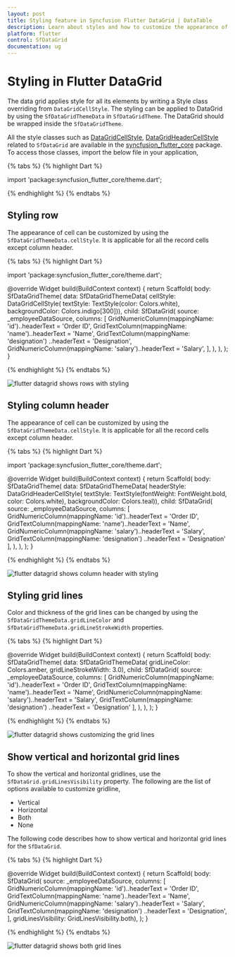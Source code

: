 ```yaml
---
layout: post
title: Styling feature in Syncfusion Flutter DataGrid | DataTable
description: Learn about styles and how to customize the appearance of DataGrid and its elements in Syncfusion Flutter DataGrid.
platform: flutter
control: SfDataGrid
documentation: ug
---
```


# Styling in Flutter DataGrid

The data grid applies style for all its elements by writing a Style class overriding from `DataGridCellStyle`. The styling can be applied to DataGrid by using the `SfDataGridThemeData` in `SfDataGridTheme`. The DataGrid should be wrapped inside the `SfDataGridTheme`.

All the style classes such as [DataGridCellStyle](https://pub.dev/documentation/syncfusion_flutter_core/latest/theme/DataGridCellStyle-class.html), [DataGridHeaderCellStyle](https://pub.dev/documentation/syncfusion_flutter_core/latest/theme/DataGridHeaderCellStyle-class.html) related to `SfDataGrid` are available in the [syncfusion_flutter_core](https://pub.dev/packages/syncfusion_flutter_core) package. To access those classes, import the below file in your application,

{% tabs %}
{% highlight Dart %} 

import 'package:syncfusion_flutter_core/theme.dart';

{% endhighlight %}
{% endtabs %}

## Styling row

The appearance of cell can be customized by using the `SfDataGridThemeData.cellStyle`. It is applicable for all the record cells except column header.

{% tabs %}
{% highlight Dart %} 

import 'package:syncfusion_flutter_core/theme.dart';

@override
Widget build(BuildContext context) {
  return Scaffold(
    body: SfDataGridTheme(
      data: SfDataGridThemeData(
          cellStyle: DataGridCellStyle(
              textStyle: TextStyle(color: Colors.white),
              backgroundColor: Colors.indigo[300])),
      child: SfDataGrid(
        source: _employeeDataSource,
        columns: <GridColumn>[
          GridNumericColumn(mappingName: 'id')..headerText = 'Order ID',
          GridTextColumn(mappingName: 'name')..headerText = 'Name',
          GridTextColumn(mappingName: 'designation')
            ..headerText = 'Designation',
          GridNumericColumn(mappingName: 'salary')..headerText = 'Salary',
        ],
      ),
    ),
  );
}
    
{% endhighlight %}
{% endtabs %}

![flutter datagrid shows rows with styling](images/styles/flutter-datagrid-rows-styling.png)

## Styling column header

The appearance of cell can be customized by using the `SfDataGridThemeData.cellStyle`. It is applicable for all the record cells except column header.

{% tabs %}
{% highlight Dart %} 

import 'package:syncfusion_flutter_core/theme.dart';

@override
Widget build(BuildContext context) {
  return Scaffold(
    body: SfDataGridTheme(
      data: SfDataGridThemeData(
          headerStyle: DataGridHeaderCellStyle(
              textStyle:
                  TextStyle(fontWeight: FontWeight.bold, color: Colors.white),
              backgroundColor: Colors.teal)),
      child: SfDataGrid(
        source: _employeeDataSource,
        columns: <GridColumn>[
          GridNumericColumn(mappingName: 'id')..headerText = 'Order ID',
          GridTextColumn(mappingName: 'name')..headerText = 'Name',
          GridNumericColumn(mappingName: 'salary')..headerText = 'Salary',
          GridTextColumn(mappingName: 'designation')
            ..headerText = 'Designation'
        ],
      ),
    ),
  );
}
    
{% endhighlight %}
{% endtabs %}

![flutter datagrid shows column header with styling](images/styles/flutter-datagrid-column-header-styling.png)

## Styling grid lines

Color and thickness of the grid lines can be changed by using the `SfDataGridThemeData.gridLineColor` and `SfDataGridThemeData.gridLineStrokeWidth` properties.

{% tabs %}
{% highlight Dart %} 

@override
Widget build(BuildContext context) {
  return Scaffold(
     body: SfDataGridTheme(
      data: SfDataGridThemeData(
          gridLineColor: Colors.amber, gridLineStrokeWidth: 3.0),
        child: SfDataGrid(
        source: _employeeDataSource,
        columns: <GridColumn>[
          GridNumericColumn(mappingName: 'id')..headerText = 'Order ID',
          GridTextColumn(mappingName: 'name')..headerText = 'Name',
          GridNumericColumn(mappingName: 'salary')..headerText = 'Salary',
          GridTextColumn(mappingName: 'designation')
            ..headerText = 'Designation'
        ],
      ),
    ),
  );
}
    
{% endhighlight %}
{% endtabs %}

![flutter datagrid shows customizing the grid lines](images/styles/flutter-datagrid-gridline-customization.png)

## Show vertical and horizontal grid lines

To show the vertical and horizontal gridlines, use the `SfDataGrid.gridLinesVisibility` property. The following are the list of options available to customize gridline,

* Vertical
* Horizontal
* Both
* None

The following code describes how to show vertical and horizontal grid lines for the `SfDataGrid`.

{% tabs %}
{% highlight Dart %} 

@override
Widget build(BuildContext context) {
  return Scaffold(
    body: SfDataGrid(
        source: _employeeDataSource,
        columns: <GridColumn>[
          GridNumericColumn(mappingName: 'id')..headerText = 'Order ID',
          GridTextColumn(mappingName: 'name')..headerText = 'Name',
          GridNumericColumn(mappingName: 'salary')..headerText = 'Salary',
          GridTextColumn(mappingName: 'designation')
            ..headerText = 'Designation',
        ],
        gridLinesVisibility: GridLinesVisibility.both),
  );
}
    
{% endhighlight %}
{% endtabs %}

![flutter datagrid shows both grid lines](images/styles/flutter-datagrid-gridlines.png)